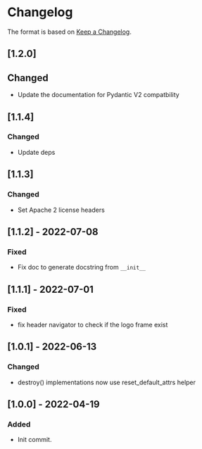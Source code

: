 # Changelog

The format is based on [Keep a Changelog](https://keepachangelog.com/en/1.0.0/).

## [1.2.0]
## Changed
- Update the documentation for Pydantic V2 compatbility

## [1.1.4]
### Changed
- Update deps

## [1.1.3]
### Changed
- Set Apache 2 license headers

## [1.1.2] - 2022-07-08
### Fixed
- Fix doc to generate docstring from `__init__`

## [1.1.1] - 2022-07-01
### Fixed
- fix header navigator to check if the logo frame exist

## [1.0.1] - 2022-06-13
### Changed
- destroy() implementations now use reset_default_attrs helper

## [1.0.0] - 2022-04-19
### Added
- Init commit.
